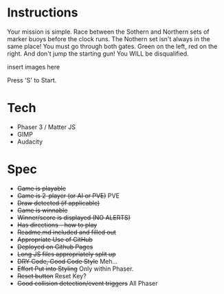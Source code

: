 
# Instructions
Your mission is simple. Race between the Sothern and Northern sets of marker buoys before the clock runs. The Nothern set isn't always in the same place! You must go through both gates. Green on the left, red on the right. And don't jump the starting gun! You WILL be disqualified.

insert images here

Press 'S' to Start.


# Tech
- Phaser 3 / Matter JS
- GIMP
- Audacity

# Spec
- ~~Game is playable~~
- ~~Game is 2-player (or AI or PVE)~~ PVE
- ~~Draw detected (if applicable)~~   
- ~~Game is winnable~~    
- ~~Winner/score is displayed (NO ALERTS)~~   
- ~~Has directions - how to play~~
- ~~Readme.md included and filled out~~   
- ~~Appropriate Use of GitHub~~   
- ~~Deployed on Github Pages~~    
- ~~Long JS files appropriately split up~~    
- ~~DRY Code, Good Code Style~~ Meh...   
- ~~Effort Put into Styling~~ Only within Phaser.
- ~~Reset button~~ Reset Key?    
- ~~Good collision detection/event triggers~~ All Phaser
